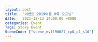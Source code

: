 ```yaml
---
layout: post
title:  "이벤트_2019여름_0화_오프닝"
date:   2021-12-13 14:00:00 +0000
categories: Event
Tags: Story Event
SceneCode: ["scene_evt190627_cp0_q1_s10"]
---
```

